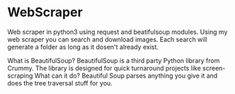 # WebScraper
Web scraper in python3 using request and beatifulsoup modules.
Using my web scraper you can search and download images. Each search will generate a folder as long as it dosen't already exist.


What is BeautifulSoup? BeautifulSoup is a third party Python library from Crummy. The library is designed for quick turnaround projects like screen-scraping What can it do? Beautiful Soup parses anything you give it and does the tree traversal stuff for you. 
